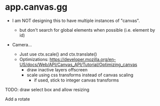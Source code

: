 # app.canvas.gg

- I am NOT designing this to have multiple instances of "canvas".
  - but don't search for global elements when possible (i.e. element by id)

- Camera...
  - Just use ctx.scale() and ctx.translate()
  - Optimizations: https://developer.mozilla.org/en-US/docs/Web/API/Canvas_API/Tutorial/Optimizing_canvas
    - draw inactive layers offscreen
    - scale using css transforms instead of canvas scaling
      - if used, stick to integer canvas transforms

TODO: draw select box and allow resizing

Add a rotate